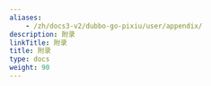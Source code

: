 ```yaml
---
aliases:
    - /zh/docs3-v2/dubbo-go-pixiu/user/appendix/
description: 附录
linkTitle: 附录
title: 附录
type: docs
weight: 90
---
```

